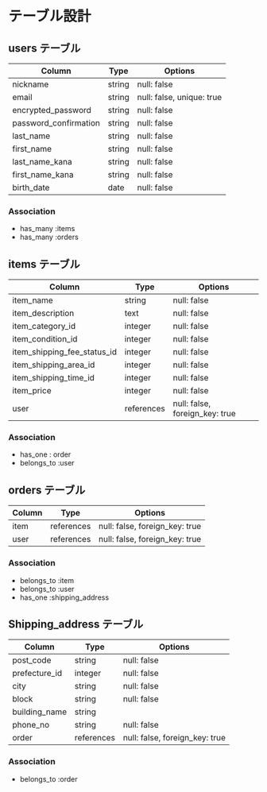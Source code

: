 # テーブル設計

## users テーブル

| Column               | Type   | Options     |
| ------------------   | ------ | ----------- |
| nickname             | string | null: false |
| email                | string | null: false, unique: true |
| encrypted_password   | string | null: false |
| password_confirmation| string | null: false |
| last_name            | string | null: false |
| first_name           | string | null: false |
| last_name_kana       | string | null: false |
| first_name_kana      | string | null: false |
| birth_date           | date   | null: false |

### Association

- has_many :items
- has_many :orders

## items テーブル

|     Column                 | Type    | Options     |
|     ------                 | ------  | ----------- |
| item_name                  | string  | null: false |
| item_description           | text    | null: false |
| item_category_id           | integer | null: false |   
| item_condition_id          | integer | null: false | 
| item_shipping_fee_status_id| integer | null: false | 
| item_shipping_area_id      | integer | null: false |
| item_shipping_time_id      | integer | null: false |
| item_price                 | integer | null: false |
| user | references | null: false, foreign_key: true |

### Association

- has_one : order
- belongs_to :user

## orders テーブル

| Column  | Type       | Options                        |
| ------- | ---------- | ------------------------------ |
| item    | references | null: false, foreign_key: true |
| user    | references | null: false, foreign_key: true |

### Association

- belongs_to :item
- belongs_to :user
- has_one    :shipping_address

## Shipping_address テーブル

| Column            | Type    | Options     |
| ------            | ------  | ----------- |
| post_code         | string  | null: false |
| prefecture_id     | integer | null: false |
| city              | string  | null: false |
| block             | string  | null: false |   
| building_name     | string  | 
| phone_no          | string | null: false | 
| order             | references | null: false, foreign_key: true |

### Association
- belongs_to :order


